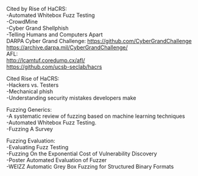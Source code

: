Cited by Rise of HaCRS:  
	-Automated Whitebox Fuzz Testing  
	-CrowdMine  
	-Cyber Grand Shellphish  
	-Telling Humans and Computers Apart  
	DARPA Cyber Grand Challenge: https://github.com/CyberGrandChallenge  
	https://archive.darpa.mil/CyberGrandChallenge/  
	AFL:  
	http://lcamtuf.coredump.cx/afl/  
	https://github.com/ucsb-seclab/hacrs  
  
Cited Rise of HaCRS:  
	-Hackers vs. Testers  
	-Mechanical phish  
	-Understanding security mistakes developers make  
  
      
Fuzzing Generics:  
	-A systematic review of fuzzing based on machine learning techniques  
	-Automated Whitebox Fuzz Testing.  
	-Fuzzing A Survey  
  
  
Fuzzing Evaluation:  
	-Evaluating Fuzz Testing  
	-Fuzzing On the Exponential Cost of Vulnerability Discovery  
	-Poster Automated Evaluation of Fuzzer  
	-WEIZZ Automatic Grey Box Fuzzing for Structured Binary Formats  